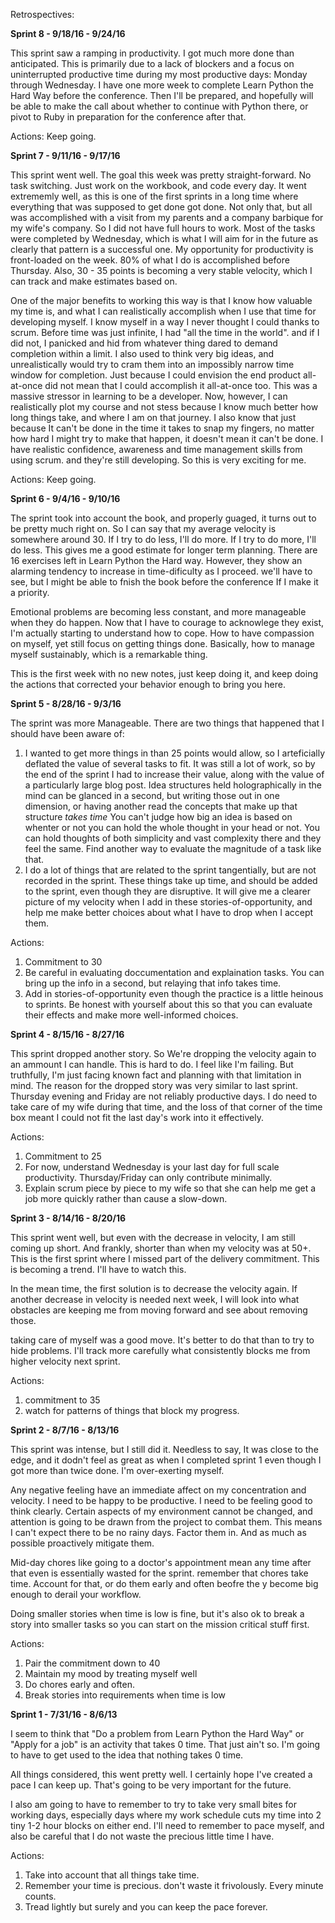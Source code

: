 Retrospectives:


__Sprint 8 - 9/18/16 - 9/24/16__

This sprint saw a ramping in productivity. I got much more done than anticipated. This is primarily due to a lack of blockers and a focus on uninterrupted productive time during my most productive days: Monday through Wednesday. I have one more week to complete Learn Python the Hard Way before the conference. Then I'll be prepared, and hopefully will be able to make the call about whether to continue with Python there, or pivot to Ruby in preparation for the conference after that.

Actions: Keep going.

__Sprint 7 - 9/11/16 - 9/17/16__

This sprint went well. The goal this week was pretty straight-forward. No task switching. Just work on the workbook, and code every day. It went extrememly well, as this is one of the first sprints in a long time where everything that was supposed to get done got done. Not only that, but all was accomplished with a visit from my parents and a company barbique for my wife's company. So I did not have full hours to work. Most of the tasks were completed by Wednesday, which is what I will aim for in the future as clearly that pattern is a successful one. My opportunity for productivity is front-loaded on the week. 80% of what I do is accomplished before Thursday. Also, 30 - 35 points is becoming a very stable velocity, which I can track and make estimates based on.

One of the major benefits to working this way is that I know how valuable my time is, and what I can realistically accomplish when I use that time for developing myself. I know myself in a way I never thought I could thanks to scrum. Before time was just infinite, I had "all the time in the world". and if I did not, I panicked and hid from whatever thing dared to demand completion within a limit. I also used to think very big ideas, and unrealistically would try to cram them into an impossibly narrow time window for completion. Just because I could envision the end product all-at-once did not mean that I could accomplish it all-at-once too. This was a massive stressor in learning to be a developer. Now, however, I can realistically plot my course and not stess because I know much better how long things take, and where I am on that journey. I also know that just because It can't be done in the time it takes to snap my fingers, no matter how hard I might try to make that happen, it doesn't mean it can't be done. I have realistic confidence, awareness and time management skills from using scrum. and they're still developing. So this is very exciting for me.

Actions: Keep going.

__Sprint 6 - 9/4/16 - 9/10/16__

The sprint took into account the book, and properly guaged, it turns out to be pretty much right on. So I can say that my average velocity is somewhere around 30. If I try to do less, I'll do more. If I try to do more, I'll do less. This gives me a good estimate for longer term planning. There are 16 exercises left in Learn Python the Hard way. However, they show an alarming tendency to increase in time-dificulty as I proceed. we'll have to see, but I might be able to fnish the book before the conference If I make it a priority.

Emotional problems are becoming less constant, and more manageable when they do happen. Now that I have to courage to acknowlege they exist, I'm actually starting to understand how to cope. How to have compassion on myself, yet still focus on getting things done. Basically, how to manage myself sustainably, which is a remarkable thing.

This is the first week with no new notes, just keep doing it, and keep doing the actions that corrected your behavior enough to bring you here.


__Sprint 5 - 8/28/16 - 9/3/16__

The sprint was more Manageable. There are two things that happened that I should have been aware of:
 1. I wanted to get more things in than 25 points would allow, so I arteficially deflated the value of several tasks to fit. It was still a lot of work, so by the end of the sprint I had to increase their value, along with the value of a particularly large blog post. Idea structures held holographically in the mind can be glanced in a second, but writing those out in one dimension, or having another read the concepts that make up that structure *takes time* You can't judge how big an idea is based on whenter or not you can hold the whole thought in your head or not. You can hold thoughts of both simplicity and vast complexity there and they feel the same. Find another way to evaluate the magnitude of a task like that.
 2. I do a lot of things that are related to the sprint tangentially, but are not recorded in the sprint. These things take up time, and should be added to the sprint, even though they are disruptive. It will give me a clearer picture of my velocity when I add in these stories-of-opportunity, and help me make better choices about what I have to drop when I accept them.

Actions:
1. Commitment to 30
2. Be careful in evaluating doccumentation and explaination tasks. You can bring up the info in a second, but relaying that info takes time.
3. Add in stories-of-opportunity even though the practice is a little heinous to sprints. Be honest with yourself about this so that you can evaluate their effects and make more well-informed choices.

__Sprint 4 - 8/15/16 - 8/27/16__

This sprint dropped another story. So We're dropping the velocity again to an ammount I can handle. This is hard to do. I feel like I'm failing. But truthfully, I'm just facing known fact and planning with that limitation in mind. The reason for the dropped story was very similar to last sprint. Thursday evening and Friday are not reliably productive days. I do need to take care of my wife during that time, and the loss of that corner of the time box meant I could not fit the last day's work into it effectively.

Actions:
1. Commitment to 25
2. For now, understand Wednesday is your last day for full scale productivity. Thursday/Friday can only contribute minimally.
3. Explain scrum piece by piece to my wife so that she can help me get a job more quickly rather than cause a slow-down.

__Sprint 3 - 8/14/16 - 8/20/16__

This sprint went well, but even with the decrease in velocity, I am still coming up short. And frankly, shorter than when my velocity was at 50+. This is the first sprint where I missed part of the delivery commitment. This is becoming a trend. I'll have to watch this.

In the mean time, the first solution is to decrease the velocity again. If another decrease in velocity is needed next week, I will look into what obstacles are keeping me from moving forward and see about removing those.

taking care of myself was a good move. It's better to do that than to try to hide problems. I'll track more carefully what consistently blocks me from higher velocity next sprint.

Actions:
1. commitment to 35
2. watch for patterns of things that block my progress.

__Sprint 2 - 8/7/16 - 8/13/16__

This sprint was intense, but I still did it. Needless to say, It was close to the edge, and it dodn't feel as great as when I completed sprint 1 even though I got more than twice done. I'm over-exerting myself.

Any negative feeling have an immediate affect on my concentration and velocity. I need to be happy to be productive. I need to be feeling good to think clearly. Certain aspects of my environment cannot be changed, and attention is going to be drawn from the project to combat them. This means I can't expect there to be no rainy days. Factor them in. And as much as possible proactively mitigate them.

Mid-day chores like going to a doctor's appointment mean any time after that even is essentially wasted for the sprint. remember that chores take time. Account for that, or do them early and often beofre the y become big enough to derail your workflow.

Doing smaller stories when time is low is fine, but it's also ok to break a story into smaller tasks so you can start on the mission critical stuff first.

Actions:
1. Pair the commitment down to 40
2. Maintain my mood by treating myself well
3. Do chores early and often.
4. Break stories into requirements when time is low

__Sprint 1 - 7/31/16 - 8/6/13__

I seem to think that "Do a problem from Learn Python the Hard Way" or "Apply for a job" is an activity that takes 0 time. That just ain't so. I'm going to have to get used to the idea that nothing takes 0 time.

All things considered, this went pretty well. I certainly hope I've created a pace I can keep up. That's going to be very important for the future.

I also am going to have to remember to try to take very small bites for working days, especially days where my work schedule cuts my time into 2 tiny 1-2 hour blocks on either end. I'll need to remember to pace myself, and also be careful that I do not waste the precious little time I have.

Actions:
1. Take into account that all things take time.
2. Remember your time is precious. don't waste it frivolously. Every minute counts.
3. Tread lightly but surely and you can keep the pace forever.
